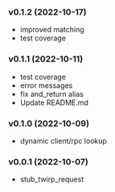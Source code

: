 ###  v0.1.2  (2022-10-17)
- improved matching
- test coverage

###  v0.1.1  (2022-10-11)
- test coverage
- error messages
- fix and_return alias
- Update README.md

###  v0.1.0  (2022-10-09)
- dynamic client/rpc lookup

###  v0.0.1  (2022-10-07)
- stub_twirp_request


